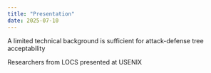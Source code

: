 ```yaml
---
title: "Presentation"
date: 2025-07-10
---
```


A limited technical background is sufficient for attack-defense tree acceptability



Researchers from LOCS presented at USENIX
